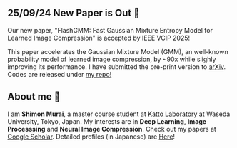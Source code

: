 ## 25/09/24 New Paper is Out 🥳

Our new paper, "FlashGMM: Fast Gaussian Mixture Entropy Model for Learned Image Compression" is accepted by IEEE VCIP 2025! 

This paper accelerates the Gaussian Mixture Model (GMM), an well-known probability model of learned image compression, by ~90x while slighly improving its performance. 
I have submitted the pre-print version to [arXiv](https://arxiv.org/abs/2509.18815). Codes are released under [my repo!](https://github.com/tokkiwa/FlashGMM)


## About me 👋
I am **Shimon Murai**, a master course student at [Katto Laboratory](https://www.katto.comm.waseda.ac.jp/) at Waseda University, Tokyo, Japan. 
My interests are in **Deep Learning**, **Image Processsing** and **Neural Image Compression**. Check out my papers at [Google Scholar](https://scholar.google.com/citations?user=i146ie4AAAAJ&hl=en).
Detailed profiles (in Japanese) are [Here](https://tokkiwa.github.io/myprofile/)! 
<!--
**tokkiwa/tokkiwa** is a ✨ _special_ ✨ repository because its `README.md` (this file) appears on your GitHub profile.

Here are some ideas to get you started:

- 🔭 I’m currently working on ...
- 🌱 I’m currently learning ...
- 👯 I’m looking to collaborate on ...
- 🤔 I’m looking for help with ...
- 💬 Ask me about ...
- 📫 How to reach me: ...
- 😄 Pronouns: ...
- ⚡ Fun fact: ...
-->
